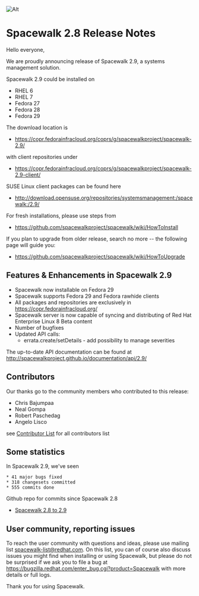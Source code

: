 
![Alt](images/28release.png?raw=True)
# __Spacewalk 2.8 Release Notes__



Hello everyone,

We are proudly announcing release of Spacewalk 2.9, a systems management solution.

Spacewalk 2.9 could be installed on

  * RHEL 6
  * RHEL 7
  * Fedora 27
  * Fedora 28
  * Fedora 29
  
The download location is 
  * https://copr.fedorainfracloud.org/coprs/g/spacewalkproject/spacewalk-2.9/

with client repositories under
  * https://copr.fedorainfracloud.org/coprs/g/spacewalkproject/spacewalk-2.9-client/


SUSE Linux client packages can be found here
  * http://download.opensuse.org/repositories/systemsmanagement:/spacewalk:/2.9/


For fresh installations, please use steps from

  * https://github.com/spacewalkproject/spacewalk/wiki/HowToInstall 

If you plan to upgrade from older release, search no more -- the following page will guide you:

  * https://github.com/spacewalkproject/spacewalk/wiki/HowToUpgrade

## Features & Enhancements in Spacewalk 2.9

  * Spacewalk now installable on Fedora 29
  * Spacewalk supports Fedora 29 and Fedora rawhide clients
  * All packages and repositories are exclusively in https://copr.fedorainfracloud.org/
  * Spacewalk server is now capable of syncing and distributing of Red Hat Enterprise Linux 8 Beta content
  * Number of bugfixes
  * Updated API calls:
    * errata.create/setDetails - add possibility to manage severities
 
The up-to-date API documentation can be found at http://spacewalkproject.github.io/documentation/api/2.9/
  

## Contributors

Our thanks go to the community members who contributed to this release:

* Chris Bajumpaa
* Neal Gompa
* Robert Paschedag
* Angelo Lisco

see [Contributor List](ContributorList) for all contributors list

## Some statistics

In Spacewalk 2.9, we've seen

    * 41 major bugs fixed
    * 318 changesets committed
    * 555 commits done

Github repo for commits since Spacewalk 2.8

* [Spacewalk 2.8 to 2.9](https://github.com/spacewalkproject/spacewalk/graphs/contributors?from=2018-04-16&to=2019-01-14&type=c)

## User community, reporting issues



To reach the user community with questions and ideas, please use
mailing list spacewalk-list@redhat.com. On this list, you can of
course also discuss issues you might find when installing or using
Spacewalk, but please do not be surprised if we ask you to file a bug
at https://bugzilla.redhat.com/enter_bug.cgi?product=Spacewalk with more
details or full logs.

Thank you for using Spacewalk.
